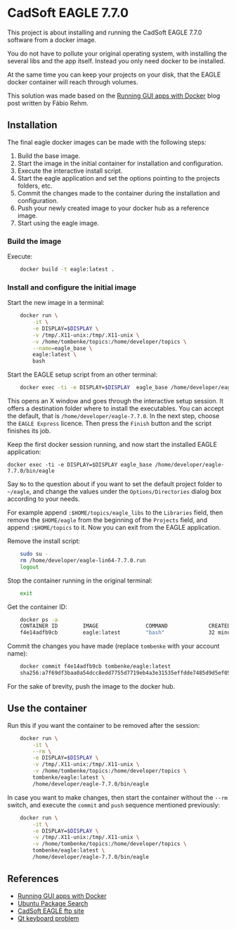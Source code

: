 CadSoft EAGLE 7.7.0
===================

This project is about installing and running the CadSoft EAGLE 7.7.0 software from a docker image.

You do not have to pollute your original operating system, with installing the several libs and the app itself.
Instead you only need docker to be installed.

At the same time you can keep your projects on your disk, that the EAGLE docker container will reach through volumes.

This solution was made based on the [Running GUI apps with Docker](http://fabiorehm.com/blog/2014/09/11/running-gui-apps-with-docker/)
blog post written by Fábio Rehm.


## Installation

The final eagle docker images can be made with the following steps:

1. Build the base image.
2. Start the image in the initial container for installation and configuration.
3. Execute the interactive install script.
4. Start the eagle application and set the options pointing to the projects folders, etc.
5. Commit the changes made to the container during the installation and configuration.
6. Push your newly created image to your docker hub as a reference image.
7. Start using the eagle image.

### Build the image

Execute:

```bash
    docker build -t eagle:latest .
```

### Install and configure the initial image

Start the new image in a terminal:

```bash
    docker run \
        -it \
        -e DISPLAY=$DISPLAY \
        -v /tmp/.X11-unix:/tmp/.X11-unix \
        -v /home/tombenke/topics:/home/developer/topics \
        --name=eagle_base \
        eagle:latest \
        bash
```

Start the EAGLE setup script from an other terminal:

```bash
    docker exec -ti -e DISPLAY=$DISPLAY  eagle_base /home/developer/eagle-lin64-7.7.0.run
```

This opens an X window and goes through the interactive setup session.
It offers a destination folder where to install the executables.
You can accept the default, that is `/home/developer/eagle-7.7.0`.
In the next step, choose the `EAGLE Express` licence.
Then press the `Finish` button and the script finishes its job.

Keep the first docker session running, and now start the installed EAGLE application:

    docker exec -ti -e DISPLAY=$DISPLAY eagle_base /home/developer/eagle-7.7.0/bin/eagle

Say `No` to the question about if you want to set the default project folder to `~/eagle`,
and change the values under the `Options/Directories` dialog box according to your needs.

For example append `:$HOME/topics/eagle_libs` to the `Libraries` field,
then remove the `$HOME/eagle` from the beginning of the `Projects` field, and append `:$HOME/topics` to it.
Now you can exit from the EAGLE application.

Remove the install script:

```bash
    sudo su - 
    rm /home/developer/eagle-lin64-7.7.0.run 
    logout
```

Stop the container running in the original terminal:

```bash
    exit
```

Get the container ID:

```bash
    docker ps -a
    CONTAINER ID        IMAGE               COMMAND             CREATED             STATUS                     PORTS               NAMES
    f4e14adfb9cb        eagle:latest        "bash"              32 minutes ago      Exited (0) 3 seconds ago                       eagle_base
```

Commit the changes you have made (replace `tombenke` with your account name):

```bash
    docker commit f4e14adfb9cb tombenke/eagle:latest
    sha256:a7f69df3baa0a54dcc8edd7755d7719eb4a3e31535effdde7485d9d5ef053d9b
```

For the sake of brevity, push the image to the docker hub.


## Use the container

Run this if you want the container to be removed after the session:

```bash
    docker run \
        -it \
        --rm \
        -e DISPLAY=$DISPLAY \
        -v /tmp/.X11-unix:/tmp/.X11-unix \
        -v /home/tombenke/topics:/home/developer/topics \
        tombenke/eagle:latest \
        /home/developer/eagle-7.7.0/bin/eagle
```

In case you want to make changes, then start the container without the `--rm` switch, 
and execute the `commit` and `push` sequence mentioned previously:

```bash
    docker run \
        -it \
        -e DISPLAY=$DISPLAY \
        -v /tmp/.X11-unix:/tmp/.X11-unix \
        -v /home/tombenke/topics:/home/developer/topics \
        tombenke/eagle:latest \
        /home/developer/eagle-7.7.0/bin/eagle
```

## References

- [Running GUI apps with Docker](http://fabiorehm.com/blog/2014/09/11/running-gui-apps-with-docker/)
- [Ubuntu Package Search](http://packages.ubuntu.com/)
- [CadSoft EAGLE ftp site](ftp://ftp.cadsoft.de/eagle/program/7.7/)
- [Qt keyboard problem](http://stackoverflow.com/questions/26974644/no-keyboard-input-in-qt-creator-after-update-to-qt5)
